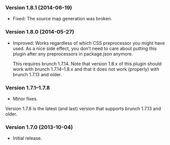 ### Version 1.8.1 (2014-06-19) ###

- Fixed: The source map generation was broken.


### Version 1.8.0 (2014-05-27) ###

- Improved: Works regardless of which CSS preprocessor you might have used. As
  a nice side effect, you don’t need to care about putting this plugin after
  any preprocessors in package.json anymore.

  This requires brunch 1.7.14. Note that version 1.8.x of this plugin should
  work with brunch 1.7.14–1.8.x and that it does not work (properly) with
  brunch 1.7.13 and older.


### Version 1.7.1–1.7.8 ###

- Minor fixes.

Version 1.7.8 is the latest (and last) version that supports brunch 1.7.13 and
older.


### Version 1.7.0 (2013-10-04) ###

- Initial release.
